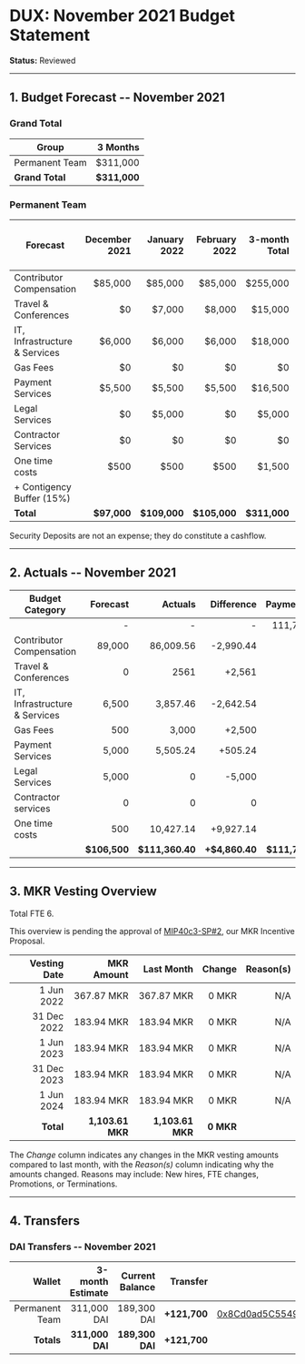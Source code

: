 # DUX: November 2021 Budget Statement

**Status:** Reviewed

---

## 1. Budget Forecast -- November 2021

### Grand Total

| Group           |     3 Months |
| --------------- | -----------: |
| Permanent Team  |     $311,000 |
| **Grand Total** | **$311,000** |

### Permanent Team

| Forecast                      | December 2021 | January 2022 | February 2022 | 3-month Total | MIP Budget Forecast/ CAP |
| ----------------------------- | ------------: | -----------: | ------------: | ------------: | -----------------------: |
| Contributor Compensation      |       $85,000 |      $85,000 |       $85,000 |      $255,000 |                 $275,000 |
| Travel & Conferences          |            $0 |       $7,000 |        $8,000 |       $15,000 |                  $13,500 |
| IT, Infrastructure & Services |        $6,000 |       $6,000 |        $6,000 |       $18,000 |                  $27,000 |
| Gas Fees                      |            $0 |           $0 |            $0 |            $0 |                   $3,000 |
| Payment Services              |        $5,500 |       $5,500 |        $5,500 |       $16,500 |                  $20,000 |
| Legal Services                |            $0 |       $5,000 |            $0 |        $5,000 |                  $16,000 |
| Contractor Services           |            $0 |           $0 |            $0 |            $0 |                  $45,000 |
| One time costs                |          $500 |         $500 |          $500 |        $1,500 |                  $21,000 |
| + Contigency Buffer (15%)     |               |              |               |               |                  $61.075 |
| **Total**                     |   **$97,000** | **$109,000** |  **$105,000** |  **$311,000** |             **$483,575** |

Security Deposits are not an expense; they do constitute a cashflow.

---

## 2. Actuals -- November 2021

| Budget Category               |     Forecast |         Actuals |     Difference |     Payments |
| ----------------------------- | -----------: | --------------: | -------------: | -----------: |
|                               |            - |               - |              - |      111,700 |
| Contributor Compensation      |       89,000 |       86,009.56 |      -2,990.44 |            - |
| Travel & Conferences          |            0 |            2561 |         +2,561 |            - |
| IT, Infrastructure & Services |        6,500 |        3,857.46 |      -2,642.54 |            - |
| Gas Fees                      |          500 |           3,000 |         +2,500 |            - |
| Payment Services              |        5,000 |        5,505.24 |        +505.24 |            - |
| Legal Services                |        5,000 |               0 |         -5,000 |            - |
| Contractor services           |            0 |               0 |              0 |            - |
| One time costs                |          500 |       10,427.14 |      +9,927.14 |            - |
|                               | **$106,500** | **$111,360.40** | **+$4,860.40** | **$111,700** |

---

## 3. MKR Vesting Overview

Total FTE 6.

This overview is pending the approval of [MIP40c3-SP#2](), our MKR Incentive Proposal.

| Vesting Date |       MKR Amount |       Last Month |    Change | Reason(s) |
| -----------: | ---------------: | ---------------: | --------: | --------: |
|   1 Jun 2022 |       367.87 MKR |       367.87 MKR |     0 MKR |       N/A |
|  31 Dec 2022 |       183.94 MKR |       183.94 MKR |     0 MKR |       N/A |
|   1 Jun 2023 |       183.94 MKR |       183.94 MKR |     0 MKR |       N/A |
|  31 Dec 2023 |       183.94 MKR |       183.94 MKR |     0 MKR |       N/A |
|   1 Jun 2024 |       183.94 MKR |       183.94 MKR |     0 MKR |       N/A |
|    **Total** | **1,103.61 MKR** | **1,103.61 MKR** | **0 MKR** |           |

The _Change_ column indicates any changes in the MKR vesting amounts compared to last month, with the _Reason(s)_ column indicating why the amounts changed. Reasons may include: New hires, FTE changes, Promotions, or Terminations.

---

## 4. Transfers

### DAI Transfers -- November 2021

|         Wallet | 3-month Estimate | Current Balance |     Transfer |                                                                                                                    Multi-sig Address |
| -------------: | ---------------: | --------------: | -----------: | -----------------------------------------------------------------------------------------------------------------------------------: |
| Permanent Team |      311,000 DAI |     189,300 DAI | **+121,700** | [0x8Cd0ad5C55498Aacb72b6689E1da5A284C69c0C7](https://gnosis-safe.io/app/#/safes/0x8Cd0ad5C55498Aacb72b6689E1da5A284C69c0C7/balances) |
|     **Totals** |  **311,000 DAI** | **189,300 DAI** | **+121,700** |                                                                                                                                      |
